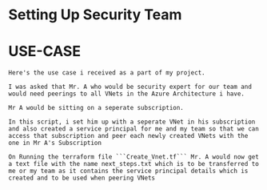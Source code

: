 # Setting Up Security Team

# USE-CASE
    Here's the use case i received as a part of my project.

    I was asked that Mr. A who would be security expert for our team and would need peerings to all VNets in the Azure Architecture i have.

    Mr A would be sitting on a seperate subscription.

    In this script, i set him up with a seperate VNet in his subscription and also created a service principal for me and my team so that we can access that subscription and peer each newly created VNets with the one in Mr A's Subscription

    On Running the terraform file ```Create_Vnet.tf``` Mr. A would now get a text file with the name next_steps.txt which is to be transferred to me or my team as it contains the service principal details which is created and to be used when peering VNets


